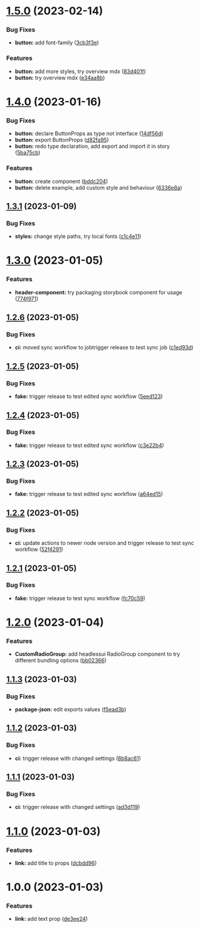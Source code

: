 # [1.5.0](https://github.com/byjs-dev/component-library-react/compare/v1.4.0...v1.5.0) (2023-02-14)


### Bug Fixes

* **button:** add font-family ([3cb3f3e](https://github.com/byjs-dev/component-library-react/commit/3cb3f3ee421f3641fb509a2b5aa787717695016f))


### Features

* **button:** add more styles, try overview mdx ([83d401f](https://github.com/byjs-dev/component-library-react/commit/83d401fe5a206fa9b4737d12a12aec2d42a498cd))
* **button:** try overview mdx ([e34aa8b](https://github.com/byjs-dev/component-library-react/commit/e34aa8bc95d31c90c4050e967b3832e829647303))

# [1.4.0](https://github.com/byjs-dev/component-library-react/compare/v1.3.1...v1.4.0) (2023-01-16)


### Bug Fixes

* **button:** declare ButtonProps as type not interface ([14df56d](https://github.com/byjs-dev/component-library-react/commit/14df56d356fb58c7b0a9a6a9fbfbda9b233dec76))
* **button:** export ButtonProps ([d82fa95](https://github.com/byjs-dev/component-library-react/commit/d82fa959675d290d95975d414638dabeb75b2917))
* **button:** redo type declaration, add export and import it in story ([5ba75cb](https://github.com/byjs-dev/component-library-react/commit/5ba75cbfb739949e87bf8ab8432d9a1e9eb9674b))


### Features

* **button:** create component ([bddc204](https://github.com/byjs-dev/component-library-react/commit/bddc204eb203943e3eb9a2ff20a66f03680ff87b))
* **button:** delete example, add custom style and behaviour ([6336e8a](https://github.com/byjs-dev/component-library-react/commit/6336e8a86baa0870831605b188f9daf054235312))

## [1.3.1](https://github.com/byjs-dev/component-library-react/compare/v1.3.0...v1.3.1) (2023-01-09)


### Bug Fixes

* **styles:** change style paths, try local fonts ([c1c4e11](https://github.com/byjs-dev/component-library-react/commit/c1c4e119b4ce5d68a9c1005b3bbba364fb0bfd1d))

# [1.3.0](https://github.com/byjs-dev/component-library-react/compare/v1.2.6...v1.3.0) (2023-01-05)


### Features

* **header-component:** try packaging storybook component for usage ([774f971](https://github.com/byjs-dev/component-library-react/commit/774f971ba3a7265df08f7316507d7e9b59f52ea7))

## [1.2.6](https://github.com/byjs-dev/component-library-react/compare/v1.2.5...v1.2.6) (2023-01-05)


### Bug Fixes

* **ci:** moved sync workflow to jobtrigger release to test sync job ([c1ed93d](https://github.com/byjs-dev/component-library-react/commit/c1ed93d470a4b2723b1496f1192494b085097150))

## [1.2.5](https://github.com/byjs-dev/component-library-react/compare/v1.2.4...v1.2.5) (2023-01-05)


### Bug Fixes

* **fake:** trigger release to test edited sync workflow ([5eed123](https://github.com/byjs-dev/component-library-react/commit/5eed123fc53b61c80f10af9dd50adbc19d1e08f8))

## [1.2.4](https://github.com/byjs-dev/component-library-react/compare/v1.2.3...v1.2.4) (2023-01-05)


### Bug Fixes

* **fake:** trigger release to test edited sync workflow ([c3e22b4](https://github.com/byjs-dev/component-library-react/commit/c3e22b47c551e72240fe294a44ce405f11c40e24))

## [1.2.3](https://github.com/byjs-dev/component-library-react/compare/v1.2.2...v1.2.3) (2023-01-05)


### Bug Fixes

* **fake:** trigger release to test edited sync workflow ([a64ed15](https://github.com/byjs-dev/component-library-react/commit/a64ed1558dfc53efa86f76a70aae0f55aeef3e7a))

## [1.2.2](https://github.com/byjs-dev/component-library-react/compare/v1.2.1...v1.2.2) (2023-01-05)


### Bug Fixes

* **ci:** update actions to newer node version and trigger release to test sync workflow ([52f4291](https://github.com/byjs-dev/component-library-react/commit/52f429155d5cba8fa3b2e7e51b51575d4e9b363e))

## [1.2.1](https://github.com/byjs-dev/component-library-react/compare/v1.2.0...v1.2.1) (2023-01-05)


### Bug Fixes

* **fake:** trigger release to test sync workflow ([fc70c59](https://github.com/byjs-dev/component-library-react/commit/fc70c5932020b0a5fefb7910f9c46b48f7b52c5d))

# [1.2.0](https://github.com/byjs-dev/component-library-react/compare/v1.1.3...v1.2.0) (2023-01-04)


### Features

* **CustomRadioGroup:** add headlessui RadioGroup component to try different bundling options ([bb02366](https://github.com/byjs-dev/component-library-react/commit/bb023662236bc127ad18864b330c065bca31b411))

## [1.1.3](https://github.com/byjs-dev/component-library-react/compare/v1.1.2...v1.1.3) (2023-01-03)


### Bug Fixes

* **package-json:** edit exports values ([f5ead3b](https://github.com/byjs-dev/component-library-react/commit/f5ead3b43069bd4b40c3f6b6901876cc22f3231a))

## [1.1.2](https://github.com/byjs-dev/component-library-react/compare/v1.1.1...v1.1.2) (2023-01-03)


### Bug Fixes

* **ci:** trigger release with changed settings ([8b8ac61](https://github.com/byjs-dev/component-library-react/commit/8b8ac61c4d758b6e3a7c324e3e48195173b95396))

## [1.1.1](https://github.com/byjs-dev/component-library-react/compare/v1.1.0...v1.1.1) (2023-01-03)


### Bug Fixes

* **ci:** trigger release with changed settings ([ad3d119](https://github.com/byjs-dev/component-library-react/commit/ad3d119ed6300eadff495bd186779eeb5d98f0bd))

# [1.1.0](https://github.com/byjs-dev/component-library-react/compare/v1.0.0...v1.1.0) (2023-01-03)


### Features

* **link:** add title to props ([dcbdd96](https://github.com/byjs-dev/component-library-react/commit/dcbdd96cbc59310df36e7b2de9fb2ab635f845ab))

# 1.0.0 (2023-01-03)


### Features

* **link:** add text prop ([de3ee24](https://github.com/byjs-dev/component-library-react/commit/de3ee2465e389736fdb51776b65805cc514bcec0))

